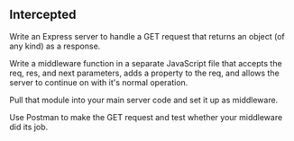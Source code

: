 Intercepted
-----------
Write an Express server to handle a GET request that returns an object (of any kind) as a response.

Write a middleware function in a separate JavaScript file that accepts the req, res, and next parameters, adds a property to the req, and allows the server to continue on with it's normal operation.

Pull that module into your main server code and set it up as middleware.

Use Postman to make the GET request and test whether your middleware did its job.